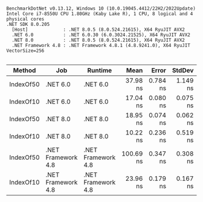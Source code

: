 ```

BenchmarkDotNet v0.13.12, Windows 10 (10.0.19045.4412/22H2/2022Update)
Intel Core i7-8550U CPU 1.80GHz (Kaby Lake R), 1 CPU, 8 logical and 4 physical cores
.NET SDK 8.0.205
  [Host]             : .NET 8.0.5 (8.0.524.21615), X64 RyuJIT AVX2
  .NET 6.0           : .NET 6.0.30 (6.0.3024.21525), X64 RyuJIT AVX2
  .NET 8.0           : .NET 8.0.5 (8.0.524.21615), X64 RyuJIT AVX2
  .NET Framework 4.8 : .NET Framework 4.8.1 (4.8.9241.0), X64 RyuJIT VectorSize=256


```
| Method    | Job                | Runtime            | Mean      | Error    | StdDev   | Median    | Allocated |
|---------- |------------------- |------------------- |----------:|---------:|---------:|----------:|----------:|
| IndexOf50 | .NET 6.0           | .NET 6.0           |  37.98 ns | 0.784 ns | 1.149 ns |  38.70 ns |         - |
| IndexOf10 | .NET 6.0           | .NET 6.0           |  17.04 ns | 0.080 ns | 0.075 ns |  17.04 ns |         - |
| IndexOf50 | .NET 8.0           | .NET 8.0           |  18.95 ns | 0.074 ns | 0.062 ns |  18.96 ns |         - |
| IndexOf10 | .NET 8.0           | .NET 8.0           |  10.22 ns | 0.236 ns | 0.519 ns |  10.50 ns |         - |
| IndexOf50 | .NET Framework 4.8 | .NET Framework 4.8 | 100.69 ns | 0.347 ns | 0.308 ns | 100.57 ns |         - |
| IndexOf10 | .NET Framework 4.8 | .NET Framework 4.8 |  23.96 ns | 0.179 ns | 0.167 ns |  23.99 ns |         - |
